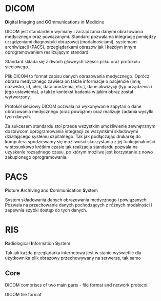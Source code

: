 # DICOM

**D**igital **I**maging and **CO**mmunications in **M**edicine

DICOM jest standardem wymiany i zarządzania danymi obrazowania medycznego oraz powiązanymi. Standard pozwala na integrację pomiędzy urządzeniami diagnostyki obrazowej (modalnościami), systemami archiwizacji (PACS), przeglądarkami obrazów jak i każdym innym oprogramowaniem realizującym standard.

Standard składa się z dwóch głównych części: pliku oraz protokołu sieciowego.

Plik DICOM to format zapisu danych obrazowania medycznego. Oprócz obrazu medycznego zawiera on także informacje o pacjencie (imię, nazwisko, id, płeć, data urodzenia, etc.), dane akwizycji (typ urządzenia i jego ustawienia), a także kontekst badania w jakim obraz został wytworzony.

Protokół sieciowy DICOM pozwala na wykonywanie zapytań o dane obrazowania medycznego (oraz powiązne) oraz realizuje żadania wysyłki tych danych.

Za sukcesem standardu stoi przede wszystkim umożliwienie zewnętrznym dostawcom oprogramowania integracji ze wszystkimi składowymi działającego systemu szpitalnego. Tak jak podłączając drukarkę do komputera spodziewamy się możliwości skorzystania z jej funkcjonalności w stosunkowo krótkim czasie tak realizacja standardu pozwala na uzyskanie rozsądnego czasu, po którym możliwe jest korzystanie z nowo zakupionego oprogramowania.

# PACS

**P**icture **A**rchiving and **C**ommunication **S**ystem

System składowania danych obrazowania medycznego i powiązanych. Pozwala na przechowanie danych pochodzących z różnych modalności i zapewnia szybki dostęp do tych danych.

# RIS

**R**adiological **I**nformation **S**ystem



Tak jak każda przeglądarka internetowa jest w stanie wyświetlić dla użytkownika plik obrazowy przechowywany na serwerze, tak samo 
## Core

DICOM comprises of two main parts - file format and network protocol.

DICOM file format 
